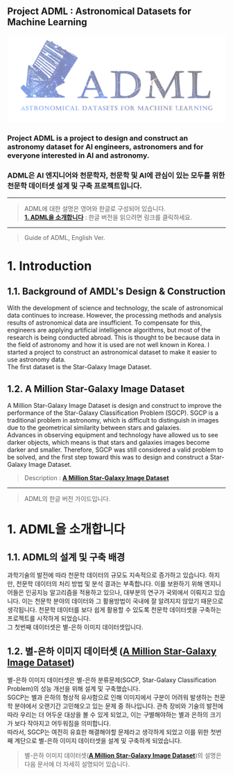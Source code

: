 Project ADML : Astronomical Datasets for Machine Learning
---------------------------------------------------------

![ADML_Logo_Space_Bright](https://github.com/PlutoMingyu/ADML/blob/master/ADML_Logo_Space_Bright.png)

### Project ADML is a project to design and construct an astronomy dataset for AI engineers, astronomers   and for everyone interested in AI and astronomy.

### ADML은 AI 엔지니어와 천문학자, 천문학 및 AI에 관심이 있는 모두를 위한    천문학 데이터셋 설계 및 구축 프로젝트입니다.   

--------------------------------------------------------------------------------

> ADML에 대한 설명은 영어와 한글로 구성되어 있습니다.   
> [**1. ADML을 소개합니다**](https://github.com/PlutoMingyu/ADML#1-adml%EC%9D%84-%EC%86%8C%EA%B0%9C%ED%95%A9%EB%8B%88%EB%8B%A4) : 한글 버전을 읽으려면 링크를 클릭하세요.   

--------------------------------------------------------------------------------

> Guide of ADML, English Ver.
# 1. Introduction
## 1.1. Background of AMDL's Design & Construction   
With the development of science and technology, the scale of astronomical data continues to increase. However, the processing methods and analysis results of astronomical data are insufficient. To compensate for this, engineers are applying artificial intelligence algorithms, but most of the research is being conducted abroad. This is thought to be because data in the field of astronomy and how it is used are not well known in Korea. I started a project to construct an astronomical dataset to make it easier to use astronomy data.   
The first dataset is the Star-Galaxy Image Dataset.   

## 1.2. A Million Star-Galaxy Image Dataset  

A Million Star-Galaxy Image Dataset is design and construct to improve the performance of the Star-Galaxy Classification Problem (SGCP).
SGCP is a traditional problem in astronomy, which is difficult to distinguish in images due to the geometrical similarity between stars and galaxies.   
Advances in observing equipment and technology have allowed us to see darker objects, which means is that stars and galaxies images become darker and smaller.
Therefore, SGCP was still considered a valid problem to be solved, and the first step toward this was to design and construct a Star-Galaxy Image Dataset.   

> Description : [**A Million Star-Galaxy Image Dataset**](https://github.com/PlutoMingyu/A-Million-Star-Galaxy-Image-Dataset)
--------------------------------------------------------------------------------

> ADML의 한글 버전 가이드입니다.
# 1. ADML을 소개합니다
## 1.1. ADML의 설계 및 구축 배경
과학기술의 발전에 따라 천문학 데이터의 규모도 지속적으로 증가하고 있습니다. 하지만, 천문학 데이터의 처리 방법 및 분석 결과는 부족합니다. 이를 보완하기 위해 엔지니어들은 인공지능 알고리즘을 적용하고 있으나, 대부분의 연구가 국외에서 이뤄지고 있습니다. 이는 천문학 분야의 데이터와 그 활용방법이 국내에 잘 알려지지 않았기 때문으로 생각됩니다. 천문학 데이터를 보다 쉽게 활용할 수 있도록 천문학 데이터셋을 구축하는 프로젝트를 시작하게 되었습니다.   
그 첫번째 데이터셋은 별-은하 이미지 데이터셋입니다.    

## 1.2. 별-은하 이미지 데이터셋 ([**A Million Star-Galaxy Image Dataset**](https://github.com/PlutoMingyu/A-Million-Star-Galaxy-Image-Dataset))
별-은하 이미지 데이터셋은 별-은하 분류문제(SGCP, Star-Galaxy Classification Problem)의 성능 개선을 위해 설계 및 구축했습니다.   
SGCP는 별과 은하의 형상적 유사함으로 인해 이미지에서 구분이 어려워 발생하는 천문학 분야에서 오랜기간 고민해오고 있는 문제 중 하나입니다. 관측 장비와 기술의 발전에 따라 우리는 더 어두운 대상을 볼 수 있게 되었고, 이는 구별해야하는 별과 은하의 크기가 보다 작아지고 어두워짐을 의미합니다.   
따라서, SGCP는 여전히 유효한 해결해야할 문제라고 생각하게 되었고 이를 위한 첫번째 계단으로 별-은하 이미지 데이터셋을 설계 및 구축하게 되었습니다.   
>별-은하 이미지 데이터셋([**A Million Star-Galaxy Image Dataset**](https://github.com/PlutoMingyu/A-Million-Star-Galaxy-Image-Dataset))의 설명은 다음 문서에 더 자세히 설명되어 있습니다.